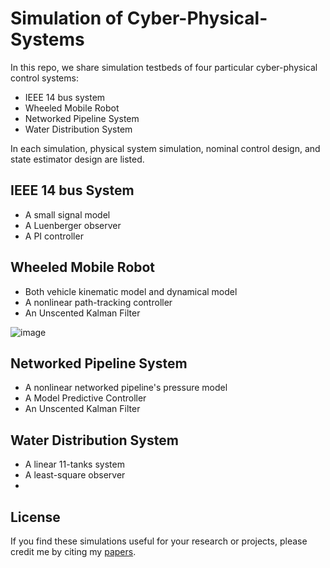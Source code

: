 # Simulation of Cyber-Physical-Systems
In this repo, we share simulation testbeds of four particular cyber-physical control systems:
- IEEE 14 bus system
- Wheeled Mobile Robot
- Networked Pipeline System
- Water Distribution System

In each simulation, physical system simulation, nominal control design, and state estimator design are listed.

## IEEE 14 bus System
- A small signal model
- A Luenberger observer
- A PI controller


## Wheeled Mobile Robot
- Both vehicle kinematic model and dynamical model 
- A nonlinear path-tracking controller
- An Unscented Kalman Filter

![image](https://github.com/ZYblend/SIM_Cyber-Physical-Systems/assets/36635562/5bce4b17-c006-464e-9def-64069959fbbc)



## Networked Pipeline System
- A nonlinear networked pipeline's pressure model
- A Model Predictive Controller
- An Unscented Kalman Filter


## Water Distribution System
- A linear 11-tanks system
- A least-square observer
- 

## License
If you find these simulations useful for your research or projects, please credit me by citing my [papers](https://scholar.google.com/citations?user=dn6dKBUAAAAJ&hl=en).
